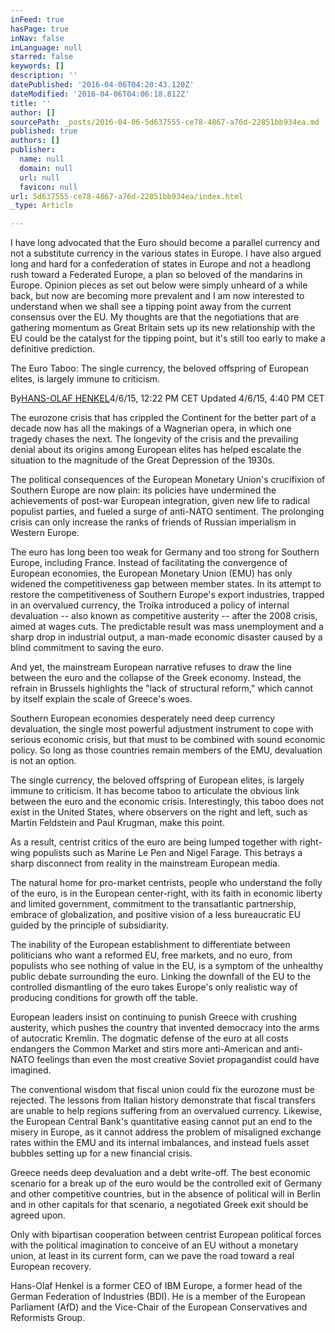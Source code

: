 ```yaml
---
inFeed: true
hasPage: true
inNav: false
inLanguage: null
starred: false
keywords: []
description: ''
datePublished: '2016-04-06T04:20:43.120Z'
dateModified: '2016-04-06T04:06:18.812Z'
title: ''
author: []
sourcePath: _posts/2016-04-06-5d637555-ce78-4867-a76d-22851bb934ea.md
published: true
authors: []
publisher:
  name: null
  domain: null
  url: null
  favicon: null
url: 5d637555-ce78-4867-a76d-22851bb934ea/index.html
_type: Article

---
```

I have long advocated that the Euro should become a parallel currency and not a substitute currency in the various states in Europe.  I have also argued long and hard for a confederation of states in Europe and not a headlong rush toward a Federated Europe, a plan so beloved of the mandarins in Europe.  Opinion pieces as set out below were simply unheard of a while back, but now are becoming more prevalent and I am now interested to understand when we shall see a tipping point away from the current consensus over the EU.  My thoughts are that the negotiations that are gathering momentum as Great Britain sets up its new relationship with the EU could be the catalyst for the tipping point, but it's still too early to make a definitive prediction.

The Euro Taboo:  The single currency, the beloved offspring of European elites, is largely immune to criticism.

By[HANS-OLAF HENKEL][0]4/6/15, 12:22 PM CET Updated 4/6/15, 4:40 PM CET

The eurozone crisis that has crippled the Continent for the better part of a decade now has all the makings of a Wagnerian opera, in which one tragedy chases the next. The longevity of the crisis and the prevailing denial about its origins among European elites has helped escalate the situation to the magnitude of the Great Depression of the 1930s.

The political consequences of the European Monetary Union's crucifixion of Southern Europe are now plain: its policies have undermined the achievements of post-war European integration, given new life to radical populist parties, and fueled a surge of anti-NATO sentiment. The prolonging crisis can only increase the ranks of friends of Russian imperialism in Western Europe.

The euro has long been too weak for Germany and too strong for Southern Europe, including France. Instead of facilitating the convergence of European economies, the European Monetary Union (EMU) has only widened the competitiveness gap between member states. In its attempt to restore the competitiveness of Southern Europe's export industries, trapped in an overvalued currency, the Troika introduced a policy of internal devaluation -- also known as competitive austerity -- after the 2008 crisis, aimed at wages cuts. The predictable result was mass unemployment and a sharp drop in industrial output, a man-made economic disaster caused by a blind commitment to saving the euro.

And yet, the mainstream European narrative refuses to draw the line between the euro and the collapse of the Greek economy. Instead, the refrain in Brussels highlights the "lack of structural reform," which cannot by itself explain the scale of Greece's woes.

Southern European economies desperately need deep currency devaluation, the single most powerful adjustment instrument to cope with serious economic crisis, but that must to be combined with sound economic policy. So long as those countries remain members of the EMU, devaluation is not an option.

The single currency, the beloved offspring of European elites, is largely immune to criticism. It has become taboo to articulate the obvious link between the euro and the economic crisis. Interestingly, this taboo does not exist in the United States, where observers on the right and left, such as Martin Feldstein and Paul Krugman, make this point.

As a result, centrist critics of the euro are being lumped together with right-wing populists such as Marine Le Pen and Nigel Farage. This betrays a sharp disconnect from reality in the mainstream European media.

The natural home for pro-market centrists, people who understand the folly of the euro, is in the European center-right, with its faith in economic liberty and limited government, commitment to the transatlantic partnership, embrace of globalization, and positive vision of a less bureaucratic EU guided by the principle of subsidiarity.

The inability of the European establishment to differentiate between politicians who want a reformed EU, free markets, and no euro, from populists who see nothing of value in the EU, is a symptom of the unhealthy public debate surrounding the euro. Linking the downfall of the EU to the controlled dismantling of the euro takes Europe's only realistic way of producing conditions for growth off the table.

European leaders insist on continuing to punish Greece with crushing austerity, which pushes the country that invented democracy into the arms of autocratic Kremlin. The dogmatic defense of the euro at all costs endangers the Common Market and stirs more anti-American and anti-NATO feelings than even the most creative Soviet propagandist could have imagined.

The conventional wisdom that fiscal union could fix the eurozone must be rejected. The lessons from Italian history demonstrate that fiscal transfers are unable to help regions suffering from an overvalued currency. Likewise, the European Central Bank's quantitative easing cannot put an end to the misery in Europe, as it cannot address the problem of misaligned exchange rates within the EMU and its internal imbalances, and instead fuels asset bubbles setting up for a new financial crisis.

Greece needs deep devaluation and a debt write-off. The best economic scenario for a break up of the euro would be the controlled exit of Germany and other competitive countries, but in the absence of political will in Berlin and in other capitals for that scenario, a negotiated Greek exit should be agreed upon.

Only with bipartisan cooperation between centrist European political forces with the political imagination to conceive of an EU without a monetary union, at least in its current form, can we pave the road toward a real European recovery.

Hans-Olaf Henkel is a former CEO of IBM Europe, a former head of the German Federation of Industries (BDI).  He is a member of the European Parliament (AfD) and the Vice-Chair of the European Conservatives and Reformists Group.

[0]: http://www.politico.eu/author/hans-olaf-henkel/